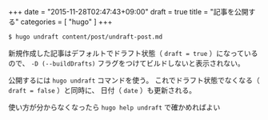 +++
date = "2015-11-28T02:47:43+09:00"
draft = true
title = "記事を公開する"
categories = [ "hugo" ]
+++

``` bash
$ hugo undraft content/post/undraft-post.md
```

新規作成した記事はデフォルトでドラフト状態（ `draft = true` ）になっているので、
`-D (--buildDrafts)` フラグをつけてビルドしないと表示されない。

公開するには `hugo undraft` コマンドを使う。
これでドラフト状態でなくなる（ `draft = false` ）と同時に、
日付（ `date` ）も更新される。

使い方が分からなくなったら `hugo help undraft` で確かめればよい
